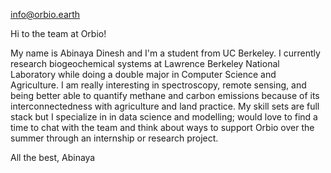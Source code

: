 info@orbio.earth


Hi to the team at Orbio!

My name is Abinaya Dinesh and I'm a student from UC Berkeley. I currently research biogeochemical systems at Lawrence Berkeley National Laboratory while doing a double major in Computer Science and Agriculture. I am really interesting in spectroscopy, remote sensing, and being better able to quantify methane and carbon emissions because of its interconnectedness with agriculture and land practice. My skill sets are full stack but I specialize in in data science and modelling; would love to find a time to chat with the team and think about ways to support Orbio over the summer through an internship or research project. 

All the best, 
Abinaya